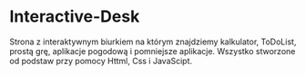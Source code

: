 # Interactive-Desk

Strona z interaktywnym biurkiem na którym znajdziemy kalkulator, ToDoList, prostą grę, aplikacje pogodową i pomniejsze aplikacje. Wszystko stworzone od podstaw przy pomocy Httml, Css i JavaScipt.

